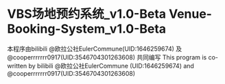 # VBS场地预约系统_v1.0-Beta Venue-Booking-System_v1.0-Beta
本程序由bilibili @欧拉公社EulerCommune(UID:1646259674) 及 @cooperrrrrrr0917(UID:3546704301263608) 共同编写 This program is co-written by bilibili @欧拉公社EulerCommune (UID:1646259674) and @cooperrrrrrr0917(UID:3546704301263608)
